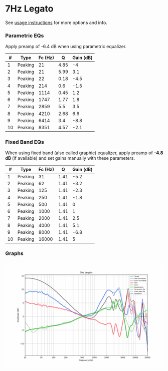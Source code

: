 # 7Hz Legato
See [usage instructions](https://github.com/jaakkopasanen/AutoEq#usage) for more options and info.

### Parametric EQs
Apply preamp of -6.4 dB when using parametric equalizer.

|   # | Type    |   Fc (Hz) |    Q |   Gain (dB) |
|-----|---------|-----------|------|-------------|
|   1 | Peaking |        21 | 4.85 |        -4   |
|   2 | Peaking |        21 | 5.99 |         3.1 |
|   3 | Peaking |        22 | 0.18 |        -4.5 |
|   4 | Peaking |       214 | 0.6  |        -1.5 |
|   5 | Peaking |      1114 | 0.45 |         1.2 |
|   6 | Peaking |      1747 | 1.77 |         1.8 |
|   7 | Peaking |      2859 | 5.5  |         3.5 |
|   8 | Peaking |      4210 | 2.68 |         6.6 |
|   9 | Peaking |      6414 | 3.4  |        -8.8 |
|  10 | Peaking |      8351 | 4.57 |        -2.1 |

### Fixed Band EQs
When using fixed band (also called graphic) equalizer, apply preamp of **-4.8 dB** (if available) and set gains manually with these parameters.

|   # | Type    |   Fc (Hz) |    Q |   Gain (dB) |
|-----|---------|-----------|------|-------------|
|   1 | Peaking |        31 | 1.41 |        -5.2 |
|   2 | Peaking |        62 | 1.41 |        -3.2 |
|   3 | Peaking |       125 | 1.41 |        -2.3 |
|   4 | Peaking |       250 | 1.41 |        -1.8 |
|   5 | Peaking |       500 | 1.41 |         0   |
|   6 | Peaking |      1000 | 1.41 |         1   |
|   7 | Peaking |      2000 | 1.41 |         2.5 |
|   8 | Peaking |      4000 | 1.41 |         5.1 |
|   9 | Peaking |      8000 | 1.41 |        -6.8 |
|  10 | Peaking |     16000 | 1.41 |         5   |

### Graphs
![](./7Hz%20Legato.png)
